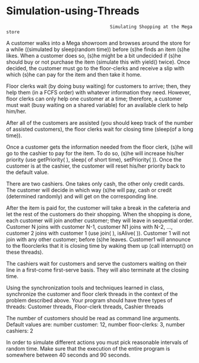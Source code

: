 # Simulation-using-Threads

                                           Simulating Shopping at the Mega store

A customer walks into a Mega showroom and browses around the store for a while ((simulated by sleep(random time)) before (s)he finds an item (s)he likes. When a customer does so, (s)he might be a bit undecided if (s)he should buy or not purchase the item (simulate this with yield() twice). Once decided, the customer must go to the floor-clerks and receive a slip with which (s)he can pay for the item and then take it home. 

Floor clerks wait (by doing busy waiting) for customers to arrive; then, they help them (in a FCFS order) with whatever information they need. However, floor clerks can only help one customer at a time; therefore, a customer must wait (busy waiting on a shared variable) for an available clerk to help him/her. 

After all of the customers are assisted (you should keep track of the number of assisted customers), the floor clerks wait for closing time (sleep(of a long time)).

 Once a customer gets the information needed from the floor clerk, (s)he will go to the cashier to pay for the item. To do so, (s)he will increase his/her priority (use getPriority( ), sleep( of short time), setPriority( )). Once the customer is at the cashier, the customer will reset his/her priority back to the default value. 

There are two cashiers. One takes only cash, the other only credit cards. The customer will decide in which way (s)he will pay, cash or credit (determined randomly) and will get on the corresponding line. 

After the item is paid for, the customer will take a break in the cafeteria and let the rest of the customers do their shopping. When the shopping is done, each customer will join another customer; they will leave in sequential order. Customer N joins with customer N-1, customer N1 joins with N-2, …, customer 2 joins with customer 1 (use join( ), isAlive( )). Customer 1 will not join with any other customer; before (s)he leaves. Customer1 will announce to the floorclerks that it is closing time by waking them up (call interrupt() on these threads). 

The cashiers wait for customers and serve the customers waiting on their line in a first-come first-serve basis. They will also terminate at the closing time.

Using the synchronization tools and techniques learned in class, synchronize the customer and floor clerk threads in the context of the problem described above. 
Your program should have three types of threads: 
Customer threads, Floor-clerk threads, Cashier threads 

The number of customers should be read as command line arguments. 
Default values are: 
number customer: 12, number floor-clerks: 3, number cashiers: 2 

In order to simulate different actions you must pick reasonable intervals of random time. Make sure that the execution of the entire program is somewhere between 40 seconds and 90 seconds.
